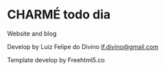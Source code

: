 # CHARMÉ todo dia

Website and blog

Develop by Luiz Felipe do Divino <lf.divino@gmail.com>

Template develop by Freehtml5.co

